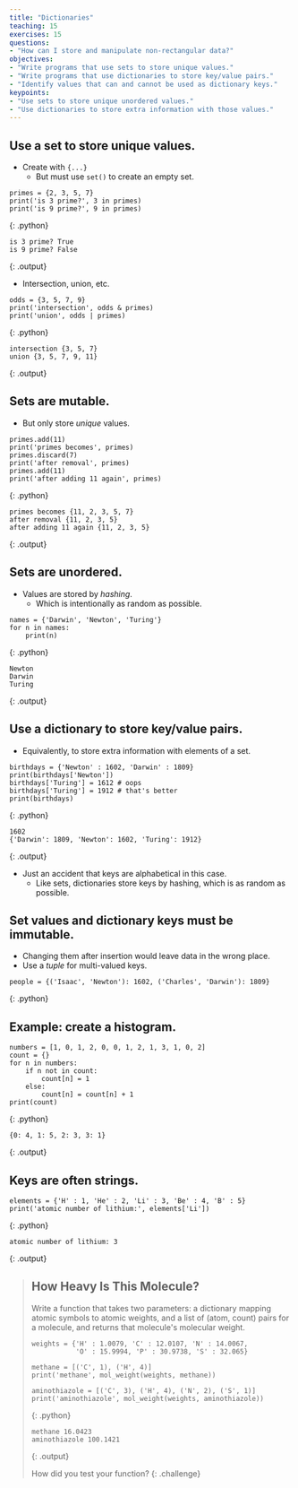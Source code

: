 ```yaml
---
title: "Dictionaries"
teaching: 15
exercises: 15
questions:
- "How can I store and manipulate non-rectangular data?"
objectives:
- "Write programs that use sets to store unique values."
- "Write programs that use dictionaries to store key/value pairs."
- "Identify values that can and cannot be used as dictionary keys."
keypoints:
- "Use sets to store unique unordered values."
- "Use dictionaries to store extra information with those values."
---
```


## Use a set to store unique values.

*   Create with `{...}`
    *   But must use `set()` to create an empty set.

~~~
primes = {2, 3, 5, 7}
print('is 3 prime?', 3 in primes)
print('is 9 prime?', 9 in primes)
~~~
{: .python}
~~~
is 3 prime? True
is 9 prime? False
~~~
{: .output}

*   Intersection,  union, etc.

~~~
odds = {3, 5, 7, 9}
print('intersection', odds & primes)
print('union', odds | primes)
~~~
{: .python}
~~~
intersection {3, 5, 7}
union {3, 5, 7, 9, 11}
~~~
{: .output}

## Sets are mutable.

*   But only store *unique* values.

~~~
primes.add(11)
print('primes becomes', primes)
primes.discard(7)
print('after removal', primes)
primes.add(11)
print('after adding 11 again', primes)
~~~
{: .python}
~~~
primes becomes {11, 2, 3, 5, 7}
after removal {11, 2, 3, 5}
after adding 11 again {11, 2, 3, 5}
~~~
{: .output}

## Sets are unordered.

*   Values are stored by *hashing*.
    *   Which is intentionally as random as possible.

~~~
names = {'Darwin', 'Newton', 'Turing'}
for n in names:
    print(n)
~~~
{: .python}
~~~
Newton
Darwin
Turing
~~~
{: .output}

## Use a dictionary to store key/value pairs.

*   Equivalently, to store extra information with elements of a set.

~~~
birthdays = {'Newton' : 1602, 'Darwin' : 1809}
print(birthdays['Newton'])
birthdays['Turing'] = 1612 # oops
birthdays['Turing'] = 1912 # that's better
print(birthdays)
~~~
{: .python}
~~~
1602
{'Darwin': 1809, 'Newton': 1602, 'Turing': 1912}
~~~
{: .output}

*   Just an accident that keys are alphabetical in this case.
    *   Like sets, dictionaries store keys by hashing, which is as random as possible.

## Set values and dictionary keys must be immutable.

*   Changing them after insertion would leave data in the wrong place.
*   Use a *tuple* for multi-valued keys.

~~~
people = {('Isaac', 'Newton'): 1602, ('Charles', 'Darwin'): 1809}
~~~
{: .python}

## Example: create a histogram.

~~~
numbers = [1, 0, 1, 2, 0, 0, 1, 2, 1, 3, 1, 0, 2]
count = {}
for n in numbers:
    if n not in count:
        count[n] = 1
    else:
        count[n] = count[n] + 1
print(count)
~~~
{: .python}
~~~
{0: 4, 1: 5, 2: 3, 3: 1}
~~~
{: .output}

## Keys are often strings.

~~~
elements = {'H' : 1, 'He' : 2, 'Li' : 3, 'Be' : 4, 'B' : 5}
print('atomic number of lithium:', elements['Li'])
~~~
{: .python}
~~~
atomic number of lithium: 3
~~~
{: .output}

> ## How Heavy Is This Molecule?
>
> Write a function that takes two parameters:
> a dictionary mapping atomic symbols to atomic weights,
> and a list of (atom, count) pairs for a molecule,
> and returns that molecule's molecular weight.
>
> ~~~
> weights = {'H' : 1.0079, 'C' : 12.0107, 'N' : 14.0067,
>            'O' : 15.9994, 'P' : 30.9738, 'S' : 32.065}
>
> methane = [('C', 1), ('H', 4)]
> print('methane', mol_weight(weights, methane))
>
> aminothiazole = [('C', 3), ('H', 4), ('N', 2), ('S', 1)]
> print('aminothiazole', mol_weight(weights, aminothiazole))
> ~~~
> {: .python}
> ~~~
> methane 16.0423
> aminothiazole 100.1421
> ~~~
> {: .output}
>
> How did you test your function?
{: .challenge}
